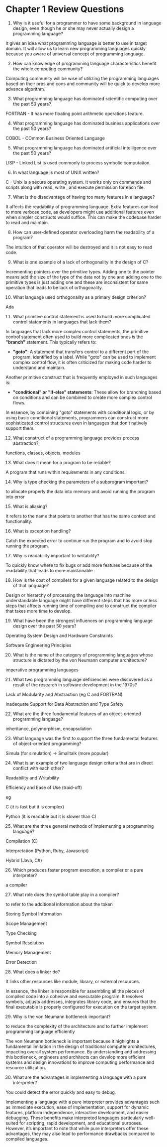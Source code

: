 # Chapter 1 Review Questions

1. Why is it useful for a programmer to have some background in language design, even though he or she may never actually design a programming language?

It gives an idea what programming language is better to use in target domain. It will allow us to learn new programming languages quickly because you aware of universal concept of programming language.

2. How can knowledge of programming language characteristics benefit the whole computing community?

Computing community will be wise of utilizing the programming languages based on their pros and cons and community will be quick to develop more advance algorithm.

3. What programming language has dominated scientific computing over the past 50 years?

FORTRAN - It has more floating point arithmetic operations feature.

4. What programming language has dominated business applications over the past 50 years?

COBOL - COmmon Business Oriented Language

5. What programming language has dominated artificial intelligence over the past 50 years?

LISP - Linked List is used commonly to process symbolic computation.

6. In what language is most of UNIX written?

C - Unix is a secure operating system. It works only on commands and scripts along with read, write , and execute permission for each file.

7. What is the disadvantage of having too many features in a language?

It affects the readability of programming language. Extra features can lead to more verbose code, as developers might use additional features even when simpler constructs would suffice. This can make the codebase harder to read and maintain.

8. How can user-defined operator overloading harm the readability of a program?

The intuition of that operator will be destroyed and it is not easy to read code.

9. What is one example of a lack of orthogonality in the design of C?

Incrementing pointers over the primitive types. Adding one to the pointer means add the size of the type of the data not by one and adding one to the primitive types is just adding one and these are inconsistent for same operation that leads to be lack of orthogonality.

10. What language used orthogonality as a primary design criterion?

Ada

11. What primitive control statement is used to build more complicated control statements in languages that lack them?

In languages that lack more complex control statements, the primitive control statement often used to build more complicated ones is the **"branch"** statement. This typically refers to:

- **"goto"**: A statement that transfers control to a different part of the program, identified by a label. While "goto" can be used to implement complex control flow, it is often criticized for making code harder to understand and maintain.

Another primitive construct that is frequently employed in such languages is:

- **"conditional" or "if-else" statements**: These allow for branching based on conditions and can be combined to create more complex control flows.

In essence, by combining "goto" statements with conditional logic, or by using basic conditional statements, programmers can construct more sophisticated control structures even in languages that don't natively support them.

12. What construct of a programming language provides process abstraction?

functions, classes, objects, modules

13. What does it mean for a program to be reliable?

A program that runs within requirements in any conditions.

14. Why is type checking the parameters of a subprogram important?

to allocate properly the data into memory and avoid running the program into error

15. What is aliasing?

It refers to the name that points to another that has the same context and functionality.

16. What is exception handling?

Catch the expected error to continue run the program and to avoid stop running the program.

17. Why is readability important to writability?

To quickly know where to fix bugs or add more features because of the readability that leads to more maintainable.

18. How is the cost of compilers for a given language related to the design of that language?

Design or hierarchy of processing the language into machine understandable language might have different steps that has more or less steps that affects running time of compiling and to construct the compiler that takes more time to develop.

19. What have been the strongest influences on programming language design over the past 50 years?

Operating System Design and Hardware Constraints

Software Engineering Principles

20. What is the name of the category of programming languages whose structure is dictated by the von Neumann computer architecture?

imperative programming languages

21. What two programming language deficiencies were discovered as a result of the research in software development in the 1970s?

Lack of Modularity and Abstraction (eg C and FORTRAN)

Inadequate Support for Data Abstraction and Type Safety

22. What are the three fundamental features of an object-oriented programming language?

inheritance, polymorphism, encapsulation

23. What language was the first to support the three fundamental features of object-oriented programming?

Simula (for simulation) -> Smalltalk (more popular)

24. What is an example of two language design criteria that are in direct conflict with each other?

Readability and Writability

Efficiency and Ease of Use (traid-off)

eg 

C (it is fast but it is complex) 

Python (it is readable but it is slower than C)

25. What are the three general methods of implementing a programming language?

Compilation (C)

Interpretation (Python, Ruby, Javascript)

Hybrid (Java, C#)

26. Which produces faster program execution, a compiler or a pure interpreter?

a compiler

27. What role does the symbol table play in a compiler?

to refer to the additional information about the token

Storing Symbol Information

Scope Management

Type Checking

Symbol Resolution

Memory Management

Error Detection

28. What does a linker do?

It links other resources like module, library, or external resources.

In essence, the linker is responsible for assembling all the pieces of compiled code into a cohesive and executable program. It resolves symbols, adjusts addresses, integrates library code, and ensures that the final executable is properly configured for execution on the target system.

29. Why is the von Neumann bottleneck important?

to reduce the complexity of the architecture and to further implement programming language efficiently

The von Neumann bottleneck is important because it highlights a fundamental limitation in the design of traditional computer architectures, impacting overall system performance. By understanding and addressing this bottleneck, engineers and architects can develop more efficient systems and design innovations to improve computing performance and resource utilization.

30. What are the advantages in implementing a language with a pure interpreter?

You could detect the error quickly and easy to debug.

Implementing a language with a pure interpreter provides advantages such as immediate execution, ease of implementation, support for dynamic features, platform independence, interactive development, and easier debugging. These benefits make interpreted languages particularly well-suited for scripting, rapid development, and educational purposes. However, it’s important to note that while pure interpreters offer these advantages, they may also lead to performance drawbacks compared to compiled languages.


